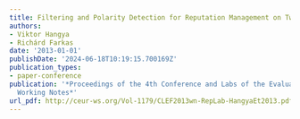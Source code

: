 ```yaml
---
title: Filtering and Polarity Detection for Reputation Management on Tweets
authors:
- Viktor Hangya
- Richárd Farkas
date: '2013-01-01'
publishDate: '2024-06-18T10:19:15.700169Z'
publication_types:
- paper-conference
publication: '*Proceedings of the 4th Conference and Labs of the Evaluation Forum:
  Working Notes*'
url_pdf: http://ceur-ws.org/Vol-1179/CLEF2013wn-RepLab-HangyaEt2013.pdf
---
```

